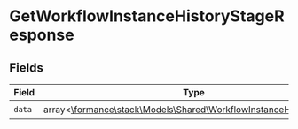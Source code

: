 # GetWorkflowInstanceHistoryStageResponse


## Fields

| Field                                                                                                                    | Type                                                                                                                     | Required                                                                                                                 | Description                                                                                                              |
| ------------------------------------------------------------------------------------------------------------------------ | ------------------------------------------------------------------------------------------------------------------------ | ------------------------------------------------------------------------------------------------------------------------ | ------------------------------------------------------------------------------------------------------------------------ |
| `data`                                                                                                                   | array<[\formance\stack\Models\Shared\WorkflowInstanceHistoryStage](../../Models/Shared/WorkflowInstanceHistoryStage.md)> | :heavy_check_mark:                                                                                                       | N/A                                                                                                                      |